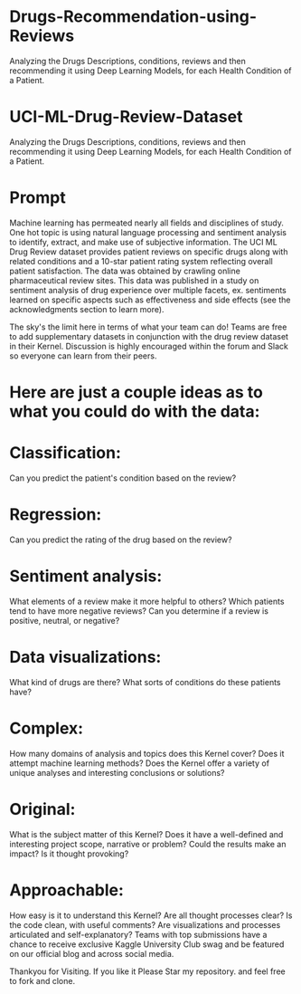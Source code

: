 # Drugs-Recommendation-using-Reviews

Analyzing the Drugs Descriptions, conditions, reviews and then recommending it using Deep Learning Models, for each Health Condition of a Patient.


# UCI-ML-Drug-Review-Dataset

Analyzing the Drugs Descriptions, conditions, reviews and then recommending it using Deep Learning Models, for each Health Condition of a Patient.





# Prompt












Machine learning has permeated nearly all fields and disciplines of study. One hot topic is using natural language processing and sentiment analysis to identify, extract, and make use of subjective information. The UCI ML Drug Review dataset provides patient reviews on specific drugs along with related conditions and a 10-star patient rating system reflecting overall patient satisfaction. The data was obtained by crawling online pharmaceutical review sites. This data was published in a study on sentiment analysis of drug experience over multiple facets, ex. sentiments learned on specific aspects such as effectiveness and side effects (see the acknowledgments section to learn more).



The sky's the limit here in terms of what your team can do! Teams are free to add supplementary datasets in conjunction with the drug review dataset in their Kernel. Discussion is highly encouraged within the forum and Slack so everyone can learn from their peers.

# Here are just a couple ideas as to what you could do with the data:

# Classification: 
Can you predict the patient's condition based on the review?

# Regression:
Can you predict the rating of the drug based on the review?

# Sentiment analysis: 
What elements of a review make it more helpful to others? Which patients tend to have more negative reviews? Can you determine if a review is positive, neutral, or negative?

# Data visualizations: 

What kind of drugs are there? What sorts of conditions do these patients have?


# Complex:
How many domains of analysis and topics does this Kernel cover? Does it attempt machine learning methods? Does the Kernel offer a variety of unique analyses and interesting conclusions or solutions?

# Original: 
What is the subject matter of this Kernel? Does it have a well-defined and interesting project scope, narrative or problem? Could the results make an impact? Is it thought provoking?

# Approachable: 

How easy is it to understand this Kernel? Are all thought processes clear? Is the code clean, with useful comments? Are visualizations and processes articulated and self-explanatory?
Teams with top submissions have a chance to receive exclusive Kaggle University Club swag and be featured on our official blog and across social media.

Thankyou for Visiting.
If you like it Please Star my repository.
and feel free to fork and clone.
